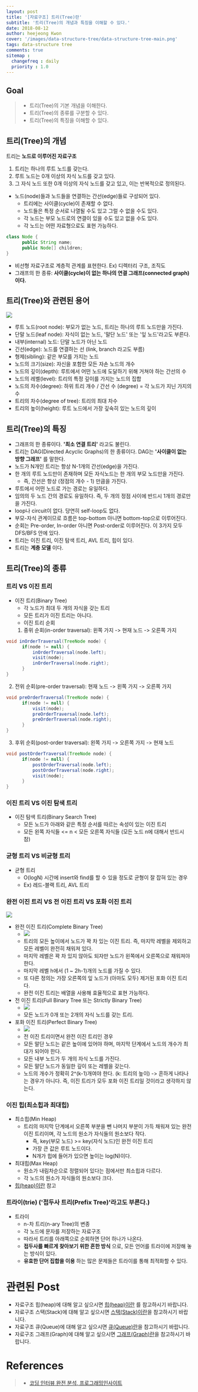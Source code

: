 ```yaml
---
layout: post
title: '[자료구조] 트리(Tree)란'
subtitle: '트리(Tree)의 개념과 특징을 이해할 수 있다.'
date: 2018-08-12
author: heejeong Kwon
cover: '/images/data-structure-tree/data-structure-tree-main.png'
tags: data-structure tree
comments: true
sitemap :
  changefreq : daily
  priority : 1.0
---
```



## Goal
> - 트리(Tree)의 기본 개념을 이해한다.
> - 트리(Tree)의 종류를 구분할 수 있다.
> - 트리(Tree)의 특징을 이해할 수 있다.

## 트리(Tree)의 개념
트리는 **노드로 이루어진 자료구조**
1. 트리는 하나의 루트 노드를 갖는다.
2. 루트 노드는 0개 이상의 자식 노드를 갖고 있다.
3. 그 자식 노드 또한 0개 이상의 자식 노드를 갖고 있고, 이는 반복적으로 정의된다.

* 노드(node)들과 노드들을 연결하는 간선(edge)들로 구성되어 있다.
  * 트리에는 사이클(cycle)이 존재할 수 없다.
  * 노드들은 특정 순서로 나열될 수도 있고 그럴 수 없을 수도 있다.
  * 각 노드는 부모 노드로의 연결이 있을 수도 있고 없을 수도 있다.
  * 각 노드는 어떤 자료형으로도 표현 가능하다.
~~~java
class Node {
      public String name;
      public Node[] children;
}
~~~
* 비선형 자료구조로 계층적 관계를 표현한다. Ex) 디렉터리 구조, 조직도
* 그래프의 한 종류: **사이클(cycle)이 없는 하나의 연결 그래프(connected graph)이다.**


## 트리(Tree)와 관련된 용어
![](/images/data-structure-tree/tree-terms.png)
* 루트 노드(root node): 부모가 없는 노드, 트리는 하나의 루트 노드만을 가진다.
* 단말 노드(leaf node): 자식이 없는 노드, '말단 노드' 또는 '잎 노드'라고도 부른다.
* 내부(internal) 노드: 단말 노드가 아닌 노드
* 긴선(edge): 노드를 연결하는 선 (link, branch 라고도 부름)
* 형제(sibling): 같은 부모를 가지는 노드
* 노드의 크기(size): 자신을 포함한 모든 자손 노드의 개수
* 노드의 깊이(depth): 루트에서 어떤 노드에 도달하기 위해 거쳐야 하는 간선의 수
* 노드의 레벨(level): 트리의 특정 깊이를 가지는 노드의 집합
* 노드의 차수(degree): 하위 트리 개수 / 간선 수 (degree) = 각 노드가 지닌 가지의 수
* 트리의 차수(degree of tree): 트리의 최대 차수
* 트리의 높이(height): 루트 노드에서 가장 깊숙히 있는 노드의 깊이


## 트리(Tree)의 특징
* 그래프의 한 종류이다. **'최소 연결 트리'** 라고도 불린다.
* 트리는 DAG(Directed Acyclic Graphs)의 한 종류이다. DAG는 **'사이클이 없는 방향 그래프'** 를 말한다.
* 노드가 N개인 트리는 항상 N-1개의 간선(edge)을 가진다.
* 한 개의 루트 노드만이 존재하며 모든 자식노드는 한 개의 부모 노드만을 가진다.
  * 즉, 간선은 항상 (정점의 개수 - 1) 만큼을 가진다.
* 루트에서 어떤 노드로 가는 경로는 유일하다.
* 임의의 두 노드 간의 경로도 유일하다. 즉, 두 개의 정점 사이에 반드시 1개의 경로만을 가진다.
* loop나 circuit이 없다. 당연히 self-loop도 없다.
* 부모-자식 관계이므로 흐름은 top-bottom 아니면 bottom-top으로 이루어진다.
* 순회는 Pre-order, In-order 아니면 Post-order로 이루어진다. 이 3가지 모두 DFS/BFS 안에 있다.
* 트리는 이진 트리, 이진 탐색 트리, AVL 트리, 힙이 있다.
* 트리는 **계층 모델** 이다.

## 트리(Tree)의 종류
### 트리 VS 이진 트리
* 이진 트리(Binary Tree)
  * 각 노드가 최대 두 개의 자식을 갖는 트리
  * 모든 트리가 이진 트리는 아니다.
  * 이진 트리 순회
  1. 중위 순회(in-order traversal): 왼쪽 가지 -> 현재 노드 -> 오른쪽 가지
~~~java
void inOrderTraversal(TreeNode node) {
      if(node != null) {
          inOrderTraversal(node.left);
          visit(node);
          inOrderTraversal(node.right);
      }
}
~~~
  2. 전위 순회(pre-order traversal): 현재 노드 -> 왼쪽 가지 -> 오른쪽 가지
~~~java
void preOrderTraversal(TreeNode node) {
      if(node != null) {
          visit(node);
          preOrderTraversal(node.left);
          preOrderTraversal(node.right);
      }
}
~~~
  3. 후위 순회(post-order traversal): 왼쪽 가지 -> 오른쪽 가지 -> 현재 노드
~~~java
void postOrderTraversal(TreeNode node) {
      if(node != null) {
          postOrderTraversal(node.left);
          postOrderTraversal(node.right);
          visit(node);
      }
}
~~~

### 이진 트리 VS 이진 탐색 트리
* 이진 탐색 트리(Binary Search Tree)
  * 모든 노드가 아래와 같은 특정 순서를 따르는 속성이 있는 이진 트리
  * 모든 왼쪽 자식들 <= n < 모든 오른쪽 자식들 (모든 노드 n에 대해서 반드시 참)

### 균형 트리 VS 비균형 트리
* 균형 트리
  * O(logN) 시간에 insert와 find를 할 수 있을 정도로 균형이 잘 잡혀 있는 경우
  * Ex) 레드-블랙 트리, AVL 트리

### 완전 이진 트리 VS 전 이진 트리 VS 포화 이진 트리
![](/images/data-structure-tree/tree-types-example.png)
* 완전 이진 트리(Complete Binary Tree)
  * ![](/images/data-structure-tree/Complete-Binary-Tree.png)
  * 트리의 모든 높이에서 노드가 꽉 차 있는 이진 트리. 즉, 마지막 레벨을 제외하고 모든 레벨이 완전히 채워져 있다.
  * 마지막 레벨은 꽉 차 있지 않아도 되자만 노드가 왼쪽에서 오른쪽으로 채워져야 한다.
  * 마지막 레벨 h에서 (1 ~ 2h-1)개의 노드를 가질 수 있다.
  * 또 다른 정의는 가장 오른쪽의 잎 노드가 (아마도 모두) 제거된 포화 이진 트리다.
  * 완전 이진 트리는 배열을 사용해 효율적으로 표현 가능하다.
* 전 이진 트리(Full Binary Tree 또는 Strictly Binary Tree)
  * ![](/images/data-structure-tree/Full-Binary-Tree.png)
  * 모든 노드가 0개 또는 2개의 자식 노드를 갖는 트리.
* 포화 이진 트리(Perfect Binary Tree)
  * ![](/images/data-structure-tree/Perfect-Binary-Tree.png)
  * 전 이진 트리이면서 완전 이진 트리인 경우
  * 모든 말단 노드는 같은 높이에 있어야 하며, 마지막 단계에서 노드의 개수가 최대가 되어야 한다.
  * 모든 내부 노드가 두 개의 자식 노드를 가진다.
  * 모든 말단 노드가 동일한 깊이 또는 레벨을 갖는다.
  * 노드의 개수가 정확히 2^(k-1)개여야 한다. (k: 트리의 높이) -> 흔하게 나타나는 경우가 아니다. 즉, 이진 트리가 모두 포화 이진 트리일 것이라고 생각하지 않는다.

### 이진 힙(최소힙과 최대힙)
* 최소힙(Min Heap)
  * 트리의 마지막 단계에서 오른쪽 부분을 뺀 나머지 부분이 가득 채워져 있는 완전 이진 트리이며, 각 노드의 원소가 자식들의 원소보다 작다.
    * 즉, key(부모 노드) >= key(자식 노드)인 완전 이진 트리
    * 가장 큰 값은 루트 노드이다.
    * N개가 힙에 들어가 있으면 높이는 log(N)이다.
* 최대힙(Max Heap)
  * 원소가 내림차순으로 정렬되어 있다는 점에서만 최소힙과 다르다.
  * 각 노드의 원소가 자식들의 원소보다 크다.
* [힙(heap)이란](https://gmlwjd9405.github.io/2018/05/10/data-structure-heap.html) 참고

### 트라이(trie) ('접두사 트리(Prefix Tree)'라고도 부른다.)
* 트라이
  * n-차 트리(n-ary Tree)의 변종
  * 각 노드에 문자를 저장하는 자료구조
  * 따라서 트리를 아래쪽으로 순회하면 단어 하나가 나온다.
  * **접두사를 빠르게 찾아보기 위한 흔한 방식** 으로, 모든 언어를 트라이에 저장해 놓는 방식이 있다.
  * **유효한 단어 집합을 이용** 하는 많은 문제들은 트라이를 통해 최적화할 수 있다.
  <!-- * [트라이(trie)이란]() 참고 -->


# 관련된 Post
* 자료구조 힙(heap)에 대해 알고 싶으시면 [힙(heap)이란](https://gmlwjd9405.github.io/2018/05/10/data-structure-heap.html) 를 참고하시기 바랍니다.
* 자료구조 스택(Stack)에 대해 알고 싶으시면 [스택(Stack)이란](https://gmlwjd9405.github.io/2018/08/03/data-structure-stack.html)을 참고하시기 바랍니다.
* 자료구조 큐(Queue)에 대해 알고 싶으시면 [큐(Queue)란](https://gmlwjd9405.github.io/2018/08/02/data-structure-queue.html)을 참고하시기 바랍니다.
* 자료구조 그래프(Graph)에 대해 알고 싶으시면 [그래프(Graph)란](https://gmlwjd9405.github.io/2018/08/13/data-structure-graph.html)을 참고하시기 바랍니다.

# References
> - [코딩 인터뷰 완전 분석, 프로그래밍인사이트](https://www.kyobobook.co.kr/product/detailViewKor.laf?mallGb=KOR&ejkGb=KOR&barcode=9788966263080)
